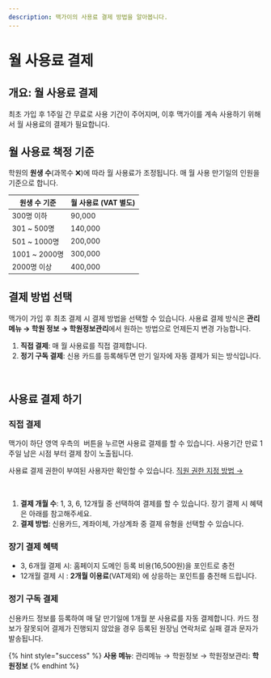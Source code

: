 ```yaml
---
description: 맥가이의 사용료 결제 방법을 알아봅니다.
---
```


# 월 사용료 결제

## 개요: 월 사용료 결제

최초 가입 후 1주일 간 무료로 사용 기간이 주어지며, 이후 맥가이를 계속 사용하기 위해서 월 사용료의 결제가 필요합니다.

## 월 사용료 책정 기준

학원의 **원생 수**(과목수 ❌)에 따라 월 사용료가 조정됩니다. 매 월 사용 만기일의 인원을 기준으로 합니다.

| 원생 수 기준       | 월 사용료 (VAT 별도) |
| ------------- | -------------- |
| 300명 이하       | 90,000         |
| 301 \~ 500명   | 140,000        |
| 501 \~ 1000명  | 200,000        |
| 1001 \~ 2000명 | 300,000        |
| 2000명 이상      | 400,000        |

## 결제 방법 선택

맥가이 가입 후 최초 결제 시 결제 방법을 선택할 수 있습니다. 사용료 결제 방식은 **관리 메뉴 → 학원 정보 → 학원정보관리**에서 원하는 방법으로 언제든지 변경 가능합니다.

1. **직접 결제**: 매 월 사용료를 직접 결제합니다.
2. **정기 구독 결제**: 신용 카드를 등록해두면 만기 일자에 자동 결제가 되는 방식입니다.

<figure><img src="../../.gitbook/assets/결제방법선택.png" alt=""><figcaption></figcaption></figure>

## 사용료 결제 하기

### 직접 결제

맥가이 하단 영역 우측의 <img src="../../.gitbook/assets/btn_연장하기.png" alt="" data-size="line"> 버튼을 누르면 사용료 결제를 할 수 있습니다. 사용기간 만료 1주일 남은 시점 부터 결제 창이 노출됩니다.&#x20;

사용료 결제 권한이 부여된 사용자만 확인할 수 있습니다. [직원 권한 지정 방법 →](../staff-basic/staff.md#4.)

<figure><img src="../../.gitbook/assets/사용료결제.png" alt=""><figcaption></figcaption></figure>

1. **결제 개월 수**: 1, 3, 6, 12개월 중 선택하여 결제를 할 수 있습니다. 장기 결제 시 혜택은 아래를 참고해주세요.
2. **결제 방법**: 신용카드, 계좌이체, 가상계좌 중 결제 유형을 선택할 수 있습니다.

### 장기 결제 혜택

* 3, 6개월 결제 시: 홈페이지 도메인 등록 비용(16,500원)을 포인트로 충전
* 12개월 결제 시 : **2개월 이용료**(VAT제외) 에 상응하는 포인트를 충전해 드립니다.

### 정기 구독 결제

신용카드 정보를 등록하여 매 달 만기일에 1개월 분 사용료를 자동 결제합니다. 카드 정보가 잘못되어 결제가 진행되지 않았을 경우 등록된 원장님 연락처로 실패 결과 문자가 발송됩니다.

{% hint style="success" %}
**사용 메뉴**: 관리메뉴 → 학원정보 → 학원정보관리: **학원정보**
{% endhint %}

<figure><img src="../../.gitbook/assets/정기구독결제.png" alt=""><figcaption></figcaption></figure>
